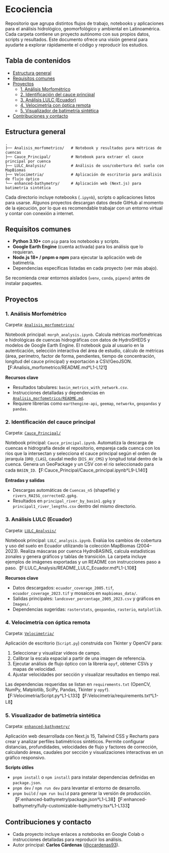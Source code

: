 # Ecociencia

Repositorio que agrupa distintos flujos de trabajo, notebooks y aplicaciones
para el análisis hidrológico, geomorfológico y ambiental en Latinoamérica.
Cada carpeta contiene un proyecto autónomo con sus propios datos, scripts y
resultados. Este documento ofrece una visión general para ayudarte a explorar
rápidamente el código y reproducir los estudios.

## Tabla de contenidos

- [Estructura general](#estructura-general)
- [Requisitos comunes](#requisitos-comunes)
- [Proyectos](#proyectos)
  - [1. Análisis Morfométrico](#1-análisis-morfométrico)
  - [2. Identificación del cauce principal](#2-identificación-del-cauce-principal)
  - [3. Análisis LULC (Ecuador)](#3-análisis-lulc-ecuador)
  - [4. Velocimetría con óptica remota](#4-velocimetría-con-óptica-remota)
  - [5. Visualizador de batimetría sintética](#5-visualizador-de-batimetría-sintética)
- [Contribuciones y contacto](#contribuciones-y-contacto)

## Estructura general

```
.
├── Analisis_morfometrico/   # Notebook y resultados para métricas de cuencas
├── Cauce_Principal/         # Notebook para extraer el cauce principal por cuenca
├── LULC_Analysis/           # Análisis de uso/cobertura del suelo con MapBiomas
├── Velocimetria/            # Aplicación de escritorio para análisis de flujo óptico
└── enhanced-bathymetry/     # Aplicación web (Next.js) para batimetría sintética
```

Cada directorio incluye notebooks (`.ipynb`), scripts o aplicaciones listos para
usarse. Algunos proyectos descargan datos desde GitHub al momento de la
ejecución, por lo que es recomendable trabajar con un entorno virtual y contar
con conexión a internet.

## Requisitos comunes

- **Python 3.10+** con `pip` para los notebooks y scripts.
- **Google Earth Engine** (cuenta activada) para los análisis que lo requieran.
- **Node.js 18+ / pnpm o npm** para ejecutar la aplicación web de batimetría.
- Dependencias específicas listadas en cada proyecto (ver más abajo).

Se recomienda crear entornos aislados (`venv`, `conda`, `pipenv`) antes de
instalar paquetes.

## Proyectos

### 1. Análisis Morfométrico

Carpeta: [`Analisis_morfometrico/`](Analisis_morfometrico)

Notebook principal: `morph_analysis.ipynb`. Calcula métricas morfométricas e
hidrológicas de cuencas hidrográficas con datos de HydroSHEDS y modelos de
Google Earth Engine. El notebook guía al usuario en la autenticación, selección
interactiva del área de estudio, cálculo de métricas (área, perímetro, factor de
forma, pendientes, tiempo de concentración, longitud del cauce principal) y
exportación a CSV/GeoJSON.【F:Analisis_morfometrico/README.md†L1-L121】

**Recursos clave**

- Resultados tabulares: `basin_metrics_with_network.csv`.
- Instrucciones detalladas y dependencias en
  [`Analisis_morfometrico/README.md`](Analisis_morfometrico/README.md).
- Requiere librerías como `earthengine-api`, `geemap`, `networkx`, `geopandas`
y `pandas`.

### 2. Identificación del cauce principal

Carpeta: [`Cauce_Principal/`](Cauce_Principal)

Notebook principal: `Cauce_principal.ipynb`. Automatiza la descarga de cuencas e
hidrografía desde el repositorio, empareja cada cuenca con los ríos que la
intersectan y selecciona el cauce principal según el orden de jerarquía (`ORD_CLAS`),
caudal medio (`DIS_AV_CMS`) y longitud total dentro de la cuenca. Genera un
GeoPackage y un CSV con el río seleccionado para cada `BASIN_ID`.【F:Cauce_Principal/Cauce_principal.ipynb†L9-L140】

**Entradas y salidas**

- Descargas automáticas de `Cuencas_n5` (shapefile) y `rivers_RAISG_corrected2.gpkg`.
- Resultados en `principal_river_by_basin1.gpkg` y
  `principal1_river_lengths.csv` dentro del mismo directorio.

### 3. Análisis LULC (Ecuador)

Carpeta: [`LULC_Analysis/`](LULC_Analysis)

Notebook principal: `LULC_analysis.ipynb`. Evalúa los cambios de cobertura y uso
del suelo en Ecuador utilizando la colección MapBiomas (2004–2023). Realiza
máscaras por cuenca HydroBASINS, calcula estadísticas zonales y genera gráficos
y tablas de transición. La carpeta incluye ejemplos de imágenes exportadas y un
README con instrucciones paso a paso.【F:LULC_Analysis/README_LULC_Ecuador.md†L1-L108】

**Recursos clave**

- Datos descargados: `ecuador_coverage_2005.tif`, `ecuador_coverage_2023.tif` y
  mosaicos en `mapbiomas_data/`.
- Salidas principales: `landcover_percentage_2005_2023.csv` y gráficos en
  `Images/`.
- Dependencias sugeridas: `rasterstats`, `geopandas`, `rasterio`, `matplotlib`.

### 4. Velocimetría con óptica remota

Carpeta: [`Velocimetria/`](Velocimetria)

Aplicación de escritorio (`Script.py`) construida con Tkinter y OpenCV para:

1. Seleccionar y visualizar vídeos de campo.
2. Calibrar la escala espacial a partir de una imagen de referencia.
3. Ejecutar análisis de flujo óptico con la librería `opyf`, obtener CSVs y
   mapas de velocidad.
4. Ajustar velocidades por sección y visualizar resultados en tiempo real.

Las dependencias requeridas se listan en `requirements.txt` (OpenCV, NumPy,
Matplotlib, SciPy, Pandas, Tkinter y `opyf`).【F:Velocimetria/Script.py†L1-L133】【F:Velocimetria/requirements.txt†L1-L8】

### 5. Visualizador de batimetría sintética

Carpeta: [`enhanced-bathymetry/`](enhanced-bathymetry)

Aplicación web desarrollada con Next.js 15, Tailwind CSS y Recharts para crear y
analizar perfiles batimétricos sintéticos. Permite configurar distancias,
profundidades, velocidades de flujo y factores de corrección, calculando áreas,
caudales por sección y visualizaciones interactivas en un gráfico responsivo.

**Scripts útiles**

- `pnpm install` o `npm install` para instalar dependencias definidas en
  `package.json`.
- `pnpm dev` / `npm run dev` para levantar el entorno de desarrollo.
- `pnpm build` / `npm run build` para generar la versión de producción.【F:enhanced-bathymetry/package.json†L1-L38】【F:enhanced-bathymetry/fully-customizable-bathymetry.tsx†L1-L133】

## Contribuciones y contacto

- Cada proyecto incluye enlaces a notebooks en Google Colab o instrucciones
  detalladas para reproducir los análisis.
- Autor principal: **Carlos Cárdenas** ([@ccardenas93](https://github.com/ccardenas93)).

